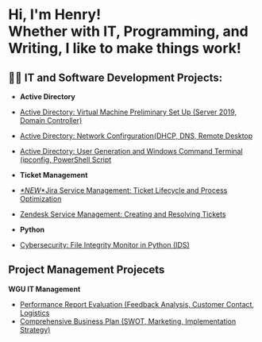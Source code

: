 <h1>Hi, I'm Henry!<br/>Whether with IT, Programming, and Writing, I like to make things work! </h1>

<h2>👨‍💻 IT and Software Development Projects:</h2>

- <b>Active Directory</b>

- [Active Directory: Virtual Machine Preliminary Set Up (Server 2019, Domain Controller)](https://github.com/henrykim-projects/activedirectory_setup)
- [Active Directory: Network Confirguration(DHCP, DNS, Remote Desktop](https://github.com/henrykim-projects/activedirectory_config)
- [Active Directory: User Generation and Windows Command Terminal (ipconfig, PowerShell Script](https://github.com/henrykim-projects/activedirectory_users)

- <b>Ticket Management</b>

- [*\*NEW*\*Jira Service Management: Ticket Lifecycle and Process Optimization](https://github.com/henrykim-projects/jira_ticketmanagement)
- [Zendesk Service Management: Creating and Resolving Tickets](https://github.com/henrykim-projects/zendesk_ticketmanagement)

- <b>Python</b>

- [Cybersecurity: File Integrity Monitor in Python (IDS)](https://github.com/henrykim-projects/file_integrity_monitor)

<h2>Project Management Projecets</h2>

<b>WGU IT Management</b>

- [Performance Report Evaluation (Feedback Analysis, Customer Contact, Logistics](https://github.com/henrykim-projects/d361_hskim)
- [Comprehensive Business Plan (SWOT, Marketing, Implementation Strategy)](https://github.com/henrykim-projects/qft_capstone_hskim)





